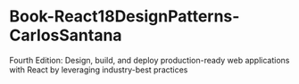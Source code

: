 # Book-React18DesignPatterns-CarlosSantana
Fourth Edition: Design, build, and deploy production-ready web applications with React by leveraging industry-best practices
